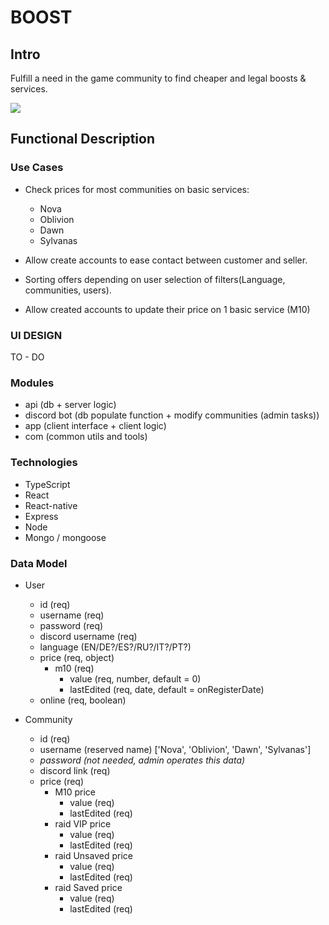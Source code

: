 # BOOST

## Intro

Fulfill a need in the game community to find cheaper and legal boosts & services.

![](https://media.giphy.com/media/MSTqntEzXV7BmCrhA7/giphy.gif?cid=790b7611teohudjwrj35k7xqz0r7q8b2k7s5eg5cwwxw2i3p&ep=v1_gifs_search&rid=giphy.gif&ct=g)

## Functional Description

### Use Cases

- Check prices for most communities on basic services:
    - Nova
    - Oblivion
    - Dawn
    - Sylvanas

- Allow create accounts to ease contact between customer and seller.
- Sorting offers depending on user selection of filters(Language, communities, users).
- Allow created accounts to update their price on 1 basic service (M10)

### UI DESIGN

TO - DO 

### Modules
- api (db + server logic)
- discord bot (db populate function + modify communities (admin tasks))
- app (client interface + client logic)
- com (common utils and tools)

### Technologies

- TypeScript
- React
- React-native
- Express
- Node
- Mongo / mongoose

### Data Model

- User 
    - id (req)
    - username (req)
    - password (req)
    - discord username (req)
    - language (EN/DE?/ES?/RU?/IT?/PT?)
    - price (req, object)
        - m10 (req)
            - value (req, number, default = 0)
            - lastEdited (req, date, default = onRegisterDate)
    - online (req, boolean)

- Community
    - id (req)
    - username (reserved name) ['Nova', 'Oblivion', 'Dawn', 'Sylvanas']
    - *password (not needed, admin operates this data)*
    - discord link (req)
    - price (req)
        - M10 price
            - value (req)
            - lastEdited (req)
        - raid VIP price
            - value (req)
            - lastEdited (req)
        - raid Unsaved price
            - value (req)
            - lastEdited (req)
        - raid Saved price
            - value (req)
            - lastEdited (req)